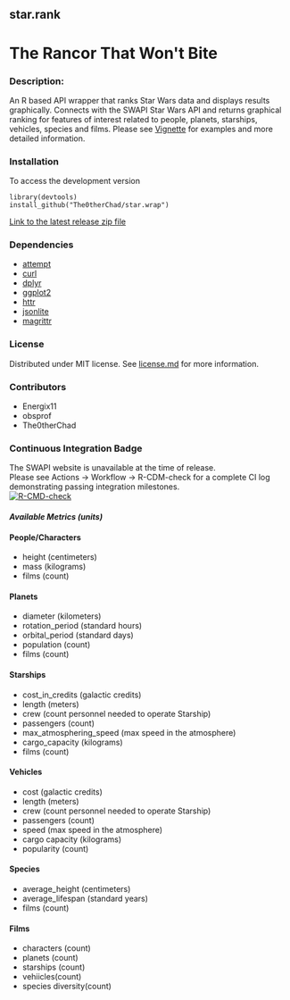 
## star.rank
# The Rancor That Won't Bite

### Description:
An R based API wrapper that ranks Star Wars data and displays results graphically.  Connects with the SWAPI Star Wars API and returns graphical ranking for features of interest related to people, planets, starships, vehicles, species and films. Please see [Vignette](https://github.com/The0therChad/star.rank/blob/main/vignettes/Vignette.Rmd) for examples and more detailed information.

### Installation
To access the development version 
```
library(devtools)
install_github("The0therChad/star.wrap")
```
[Link to the latest release zip file](https://github.com/The0therChad/star.rank/releases/tag/v0.1.0)

### Dependencies
  - [attempt](https://cran.r-project.org/web/packages/attempt/index.html)
  - [curl](https://cran.r-project.org/web/packages/curl/index.html)
  - [dplyr](https://cran.r-project.org/web/packages/dplyr/index.html)
  - [ggplot2](https://cran.r-project.org/web/packages/ggplot2/index.html)
  - [httr](https://cran.r-project.org/web/packages/httr/index.html)
  - [jsonlite](https://cran.r-project.org/web/packages/jsonlite/index.html)
  - [magrittr](https://cran.r-project.org/web/packages/magrittr/index.html)

### License
Distributed under MIT license. See [license.md](https://github.com/The0therChad/star.rank/blob/main/LICENSE.md) for more information.

### Contributors
- Energix11
- obsprof
- The0therChad

### Continuous Integration Badge
The SWAPI website is unavailable at the time of release.<br>
Please see Actions -> Workflow -> R-CDM-check for a complete CI log demonstrating passing integration milestones.<br>
[![R-CMD-check](https://github.com/The0therChad/star.rank/actions/workflows/check-standard.yaml/badge.svg)](https://github.com/The0therChad/star.rank/actions/workflows/check-standard.yaml)

#### *Available Metrics (units)*
#### People/Characters
- height (centimeters)
- mass (kilograms)
- films (count)

#### Planets 
- diameter (kilometers)
- rotation_period (standard hours)
- orbital_period (standard days)
- population (count)
- films (count) 

#### Starships
- cost_in_credits (galactic credits)
- length (meters)
- crew (count personnel needed to operate Starship)
- passengers (count)
- max_atmosphering_speed (max speed in the atmosphere)
- cargo_capacity (kilograms)
- films (count)

#### Vehicles
- cost (galactic credits)
- length (meters)
- crew (count personnel needed to operate Starship)
- passengers (count)
- speed (max speed in the atmosphere)
- cargo capacity (kilograms)
- popularity (count)

#### Species
- average_height (centimeters)
- average_lifespan (standard years)
- films (count)

#### Films
- characters (count)
- planets (count)
- starships (count)
- vehiicles(count)
- species diversity(count)





